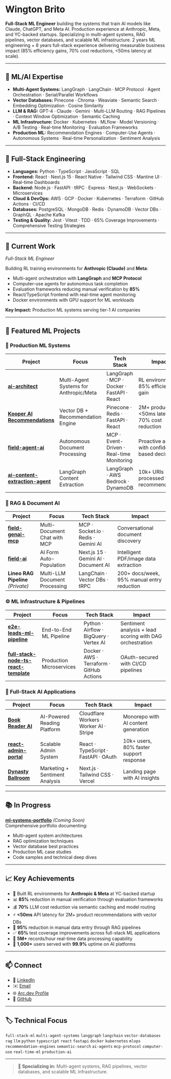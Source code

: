 
# Wington Brito

**Full-Stack ML Engineer** building the systems that train AI models like Claude, ChatGPT, and Meta AI. Production experience at Anthropic, Meta, and YC-backed startups. Specializing in multi-agent systems, RAG pipelines, vector databases, and scalable ML infrastructure. 2 years ML engineering + 8 years full-stack experience delivering measurable business impact (85% efficiency gains, 70% cost reductions, <50ms latency at scale).

---

## 🤖 ML/AI Expertise

- **Multi-Agent Systems:** LangGraph · LangChain · MCP Protocol · Agent Orchestration · Serial/Parallel Workflows
- **Vector Databases:** Pinecone · Chroma · Weaviate · Semantic Search · Embedding Optimization · Cosine Similarity
- **LLM & RAG:** GPT-4 · Claude · Gemini · Multi-LLM Routing · RAG Pipelines · Context Window Optimization · Semantic Caching
- **ML Infrastructure:** Docker · Kubernetes · MLflow · Model Versioning · A/B Testing · Real-time Monitoring · Evaluation Frameworks
- **Production ML:** Recommendation Engines · Computer-Use Agents · Autonomous Systems · Real-time Personalization · Sentiment Analysis

---

## 🚀 Full-Stack Engineering

- **Languages:** Python · TypeScript · JavaScript · SQL
- **Frontend:** React · Next.js 15 · React Native · Tailwind CSS · Mantine UI · Real-time Dashboards
- **Backend:** Node.js · FastAPI · tRPC · Express · Nest.js · WebSockets · Microservices
- **Cloud & DevOps:** AWS · GCP · Docker · Kubernetes · Terraform · GitHub Actions · CI/CD
- **Databases:** PostgreSQL · MongoDB · Redis · DynamoDB · Vector DBs · GraphQL · Apache Kafka
- **Testing & Quality:** Jest · Vitest · TDD · 65% Coverage Improvements · Comprehensive Testing Strategies

---

## 💼 Current Work

*Full-Stack ML Engineer*

Building RL training environments for **Anthropic (Claude)** and **Meta**:
- Multi-agent orchestration with **LangGraph** and **MCP Protocol**
- Computer-use agents for autonomous task completion
- Evaluation frameworks reducing manual verification by **85%**
- React/TypeScript frontend with real-time agent monitoring
- Docker environments with GPU support for ML workloads

**Key Impact:** Production ML systems serving tier-1 AI companies

---

## 📌 Featured ML Projects

### 🔬 Production ML Systems

| Project | Focus | Tech Stack | Impact |
|---------|-------|------------|--------|
| **[ai-architect](https://github.com/wingtonrbrito/ai-architect)** | Multi-Agent Systems for Anthropic/Meta | LangGraph · MCP · Docker · FastAPI · React | RL environments, 85% efficiency gain |
| **[Kooper AI Recommendations](https://hellokooper.com/)** | Vector DB + Recommendation Engine | Pinecone · Redis · FastAPI · React | 2M+ products, <50ms latency, 70% cost reduction |
| **[field-agent-ai](https://github.com/wingtonrbrito/field-agent-ai)** | Autonomous Document Processing | MCP · Event-Driven · Real-time Monitoring | Proactive agent with confidence-based decisions |
| **[ai-content-extraction-agent](https://github.com/wingtonrbrito/ai-content-extraction-agent)** | LangGraph Content Extraction | LangGraph · AWS Bedrock · DynamoDB | 10k+ URIs processed with recommendations |

### 🧠 RAG & Document AI

| Project | Focus | Tech Stack | Impact |
|---------|-------|------------|--------|
| **[field-genai-mcp](https://github.com/wingtonrbrito/field-genai-mcp)** | Multi-Document Chat with MCP | MCP · Socket.io · Redis · Gemini AI | Conversational document discovery |
| **[field-ai](https://github.com/wingtonrbrito/field-ai)** | AI Form Auto-Population | Next.js 15 · Gemini AI · Document AI | Intelligent PDF/image data extraction |
| **Lineo RAG Pipeline** *(Private)* | Multi-LLM Document Processing | LangChain · Vector DBs · tRPC | 200+ docs/week, 95% manual entry reduction |

### ⚙️ ML Infrastructure & Pipelines

| Project | Focus | Tech Stack | Impact |
|---------|-------|------------|--------|
| **[e2e-leads-ml-pipeline](https://github.com/wingtonrbrito/e2e-leads-machine-learning-pipeline)** | End-to-End ML Pipeline | Python · Airflow · BigQuery · Vertex AI | Sentiment analysis + lead scoring with DAG orchestration |
| **[full-stack-node-ts-react-template](https://github.com/wingtonrbrito/full-stack-node-ts-react-template)** | Production Microservices | Docker · AWS · Terraform · GitHub Actions | OAuth-secured with CI/CD pipelines |

### 🎨 Full-Stack AI Applications

| Project | Focus | Tech Stack | Impact |
|---------|-------|------------|--------|
| **[Book Reader AI](https://hellokooper.com/)** | AI-Powered Reading Platform | Cloudflare Workers · Worker AI · Stripe | Monorepo with AI content generation |
| **[react-admin-portal](https://github.com/wingtonrbrito/react-admin-portal)** | Scalable Admin System | React · TypeScript · FastAPI · OAuth | 10k+ users, 80% faster support response |
| **[Dynasty Ballroom](https://dynastyballroom.com/)** | Marketing + Sentiment Analysis | Next.js · Tailwind CSS · Vercel | Landing page with AI insights |

---

## 📚 In Progress

**[ml-systems-portfolio](https://github.com/wingtonrbrito/ml-systems-portfolio)** *(Coming Soon)*  
Comprehensive portfolio documenting:
- Multi-agent system architectures
- RAG optimization techniques  
- Vector database best practices
- Production ML case studies
- Code samples and technical deep dives

---

## 📈 Key Achievements

- 🎯 Built RL environments for **Anthropic & Meta** at YC-backed startup
- 📊 **85%** reduction in manual verification through evaluation frameworks
- 💰 **70%** LLM cost reduction via semantic caching and model routing
- ⚡ **<50ms** API latency for 2M+ product recommendations with vector DBs
- 📝 **95%** reduction in manual data entry through RAG pipelines
- ✅ **65%** test coverage improvements across full-stack ML applications
- 🚀 **5M+** records/hour real-time data processing capability
- 👥 **1,000+** users served with **99.9%** uptime on AI platforms

---

## 📫 Connect

- 💼 [LinkedIn](https://www.linkedin.com/in/wingtonbrito)
- ✉️ [Email](mailto:wingtonrbrito@gmail.com)
- 🌐 [Arc.dev Profile](https://arc.dev/developer/wingtonbrito)
- 🐙 [GitHub](https://github.com/wingtonrbrito)

---

## 🏷️ Technical Focus

`full-stack-ml` `multi-agent-systems` `langgraph` `langchain` `vector-databases` `rag` `llm` `python` `typescript` `react` `fastapi` `docker` `kubernetes` `mlops` `recommendation-engines` `semantic-search` `ai-agents` `mcp-protocol` `computer-use` `real-time-ml` `production-ai`

---
> 🎯 **Specializing in:** Multi-agent systems, RAG pipelines, vector databases, and scalable ML infrastructure.
